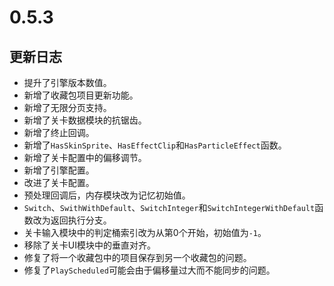 # 0.5.3

## 更新日志

- 提升了引擎版本数值。
- 新增了收藏包项目更新功能。
- 新增了无限分页支持。
- 新增了关卡数据模块的抗锯齿。
- 新增了终止回调。
- 新增了`HasSkinSprite`、`HasEffectClip`和`HasParticleEffect`函数。
- 新增了关卡配置中的偏移调节。
- 新增了引擎配置。
- 改进了关卡配置。
- 预处理回调后，内存模块改为记忆初始值。
- `Switch`、`SwithWithDefault`、`SwitchInteger`和`SwitchIntegerWithDefault`函数改为返回执行分支。
- 关卡输入模块中的判定桶索引改为从第0个开始，初始值为`-1`。
- 移除了关卡UI模块中的垂直对齐。
- 修复了将一个收藏包中的项目保存到另一个收藏包的问题。
- 修复了`PlayScheduled`可能会由于偏移量过大而不能同步的问题。
